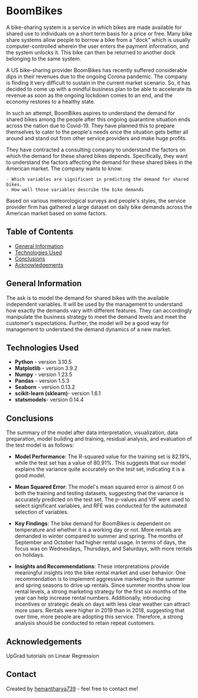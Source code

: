 # BoomBikes

A bike-sharing system is a service in which bikes are made available for shared use to individuals on a short term basis for a price or free. Many bike share systems allow people to borrow a bike from a "dock" which is usually computer-controlled wherein the user enters the payment information, and the system unlocks it. This bike can then be returned to another dock belonging to the same system.

A US bike-sharing provider BoomBikes has recently suffered considerable dips in their revenues due to the ongoing Corona pandemic. The company is finding it very difficult to sustain in the current market scenario. So, it has decided to come up with a mindful business plan to be able to accelerate its revenue as soon as the ongoing lockdown comes to an end, and the economy restores to a healthy state. 

In such an attempt, BoomBikes aspires to understand the demand for shared bikes among the people after this ongoing quarantine situation ends across the nation due to Covid-19. They have planned this to prepare themselves to cater to the people's needs once the situation gets better all around and stand out from other service providers and make huge profits.

They have contracted a consulting company to understand the factors on which the demand for these shared bikes depends. Specifically, they want to understand the factors affecting the demand for these shared bikes in the American market. The company wants to know:

	- Which variables are significant in predicting the demand for shared bikes.
	- How well those variables describe the bike demands
	
Based on various meteorological surveys and people's styles, the service provider firm has gathered a large dataset on daily bike demands across the American market based on some factors. 


## Table of Contents
* [General Information](#general-information)
* [Technologies Used](#technologies-used)
* [Conclusions](#conclusions)
* [Acknowledgements](#acknowledgements)

## General Information
The ask is to model the demand for shared bikes with the available independent variables. It will be used by the management to understand how exactly the demands vary with different features. They can accordingly manipulate the business strategy to meet the demand levels and meet the customer's expectations. Further, the model will be a good way for management to understand the demand dynamics of a new market.

## Technologies Used
- **Python** - version 3.10.5
- **Matplotlib** - version 3.9.2
- **Numpy** - version 1.23.5
- **Pandas** - version 1.5.3
- **Seaborn** - version 0.13.2
- **scikit-learn (sklearn)**- version 1.6.1
- **statsmodels**- version 0.14.4

## Conclusions
The summary of the model after data interpretation, visualization, data preparation, model building and training, residual analysis, and evaluation of the test model is as follows:

- **Model Performance**: The R-squared value for the training set is 82.19%, while the test set has a value of 80.91%. This suggests that our model explains the variance quite accurately on the test set, indicating it is a good model.

- **Mean Squared Error**: The model's mean squared error is almost 0 on both the training and testing datasets, suggesting that the variance is accurately predicted on the test set. The p-values and VIF were used to select significant variables, and RFE was conducted for the automated selection of variables.

- **Key Findings**: The bike demand for BoomBikes is dependent on temperature and whether it is a working day or not. More rentals are demanded in winter compared to summer and spring. The months of September and October had higher rental usage. In terms of days, the focus was on Wednesdays, Thursdays, and Saturdays, with more rentals on holidays.

- **Insights and Recommendations**: These interpretations provide meaningful insights into the bike rental market and user behavior. One recommendation is to implement aggressive marketing in the summer and spring seasons to drive up rentals. Since summer months show low rental levels, a strong marketing strategy for the first six months of the year can help increase rental numbers. Additionally, introducing incentives or strategic deals on days with less clear weather can attract more users. Rentals were higher in 2019 than in 2018, suggesting that over time, more people are adopting this service. Therefore, a strong analysis should be conducted to retain repeat customers.

## Acknowledgements
UpGrad tutorials on Linear Regression

## Contact
Created by [hemantharya739](https://github.com/hemantharya739) - feel free to contact me!
